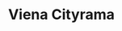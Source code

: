 ---
ref: sol-121-0046
title: "Viena Cityrama"
author_name: ["unknown author"]
publisher: ["unknown publisher"]
year: "unknown date"
origin: ["Austria"]
formats: ["flyer"]
disciplines: [graphic-design]
tags:
layout: artifact
status: ["scan"]
published: false
int_published: false
image_count:
date_added: 2023-06-16
batch:
---
